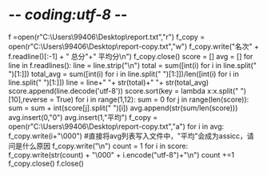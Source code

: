 # -*- coding:utf-8 -*-
f =open(r"C:\Users\99406\Desktop\report.txt","r")
f_copy = open(r"C:\Users\99406\Desktop\report-copy.txt","w")
f_copy.write("名次" + f.readline()[:-1] + " 总分"+" 平均分\n")
f_copy.close()
score = []
avg = []
for line in f.readlines():
    line = line.strip("\n")
    total = sum([int(i) for i in line.split(" ")[1:]])
    total_avg = sum([int(i) for i in line.split(" ")[1:]])/len([int(i) for i in line.split(" ")[1:]])
    line = line+" "+ str(total)+" "+ str(total_avg)
    score.append(line.decode('utf-8'))
score.sort(key = lambda x:x.split(" ")[10],reverse = True)
for i in range(1,12):
    sum = 0
    for j in range(len(score)):
        sum = sum + int(score[j].split(" ")[i])
    avg.append(str(sum/len(score)))
avg.insert(0,"0")
avg.insert(1,"平均")
f_copy = open(r"C:\Users\99406\Desktop\report-copy.txt","a")
for i in avg:
    f_copy.write(i+"\000") #直接将avg列表写入文件中，"平均"会成为assicc，请问是什么原因
f_copy.write("\n")
count = 1
for i in score:
    f_copy.write(str(count) + "\000" + i.encode("utf-8")+"\n")
    count +=1
f_copy.close()
f.close()
